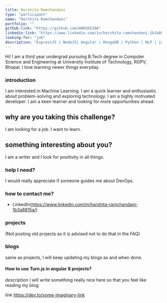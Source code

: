 ```yaml
---
title: Harshita Ramchandani
type: "participant"
name: "Harshita Ramchandani"
portfolio: ""
github-link: "https://github.com/HARSHI28A"
linkedin-link: "https://www.linkedin.com/in/harshita-ramchandani-1b3a8815a/"
looking-for: "job"
description: "ExpressJS | NodeJS| Angular | MongoDB | Python | NLP | java(SE & EE)"
---
```


Hi! I am a third year undergrad pursuing B.Tech degree in Computer Science and Engineering at University Institute of Technology, RGPV, Bhopal. I love learning newer things everyday.

### introduction

I am interested in Machine Learning. I am a quick learner and enthusiastic about problem-solving and exploring technology. I am a highly motivated developer. I am a keen learner and looking for more opportunities ahead.

## why are you taking this challenge?

I am looking for a job.
I want to learn.

## something interesting about you?

I am a writer and I look for positivity in all things.

### help I need?

I would really appreciate if someone guides me about DevOps.

### how to contact me?


- LinkedIn(https://www.linkedin.com/in/harshita-ramchandani-1b3a8815a/)

### projects

(Not posting old projects as it is advised not to do that in the FAQ)

### blogs

same as projects, I will keep updating my blogs as and when done.

#### How to use Turn.js in angular 8 projects?

_description_ I will write something really nice here so that you feel like reading my blog.

_link_ https://dev.to/some-imaginary-link
